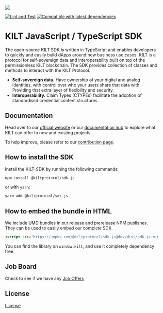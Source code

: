 [![](https://user-images.githubusercontent.com/39338561/122415864-8d6a7c00-cf88-11eb-846f-a98a936f88da.png)
](https://kilt.io)

[![Lint and Test](https://github.com/KILTprotocol/sdk-js/workflows/Lint%20and%20Test/badge.svg)](https://github.com/KILTprotocol/sdk-js/actions/workflows/tests.yml)
[![Compatible with latest dependencies](https://github.com/KILTprotocol/sdk-js/actions/workflows/tests-polkadot-deps.yml/badge.svg?event=schedule)](https://github.com/KILTprotocol/sdk-js/actions/workflows/tests-polkadot-deps.yml)

# KILT JavaScript / TypeScript SDK

The open-source KILT SDK is written in TypeScript and enables developers to quickly and easily build dApps around new business use cases.
KILT is a protocol for self-sovereign data and interoperability built on top of the permissionless KILT blockchain.
The SDK provides collection of classes and methods to interact with the KILT Protocol.

- **Self-sovereign data.** Have ownership of your digital and analog identities, with control over who your users share that data with. Providing that extra layer of flexibility and security.
- **Interoperability.** Claim Types (CTYPEs) facilitate the adoption of standardised credential content structures.

## Documentation

Head over to our [official website](https://kilt.io) or our [documentation hub](https://docs.kilt.io) to explore what KILT can offer to new and existing projects.

To help improve, please refer to our [contribution page](/docs/contribution-guide.md).

## How to install the SDK

Install the KILT-SDK by running the following commands:

```bash
npm install @kiltprotocol/sdk-js
```

or with `yarn`:

```bash
yarn add @kiltprotocol/sdk-js
```

## How to embed the bundle in HTML

We include UMD bundles in our release and prerelease NPM publishes.
They can be used to easily embed our complete SDK.

```html
<script src="https://unpkg.com/@kiltprotocol/sdk-js@dev/dist/sdk-js.min.umd.js"></script>
```

You can find the library on `window.kilt`, and use it completely dependency free.

## Job Board

Check to see if we have any [Job Offers](https://www.kilt.io/community/careers/)

## License

[License](/LICENSE)
